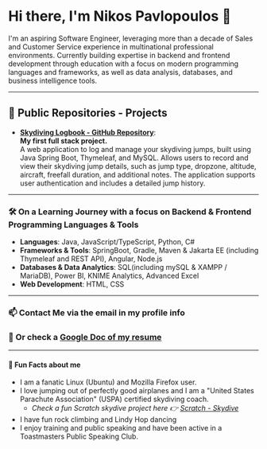 # Hi there, I'm Nikos Pavlopoulos 👋

I'm an aspiring Software Engineer, leveraging more than a decade of Sales and Customer Service experience in multinational professional environments. Currently building expertise in backend and frontend development through education with a focus on modern programming languages and frameworks, as well as data analysis, databases, and business intelligence tools.

* * *

## 🚀 Public Repositories - Projects

- **[Skydiving Logbook - GitHub Repository](https://github.com/nikospavlopoulos/skydivinglogbook-spring-thymeleaf)**:  
    **My first full stack project.**  
    A web application to log and manage your skydiving jumps, built using Java Spring Boot, Thymeleaf, and MySQL. Allows users to record and view their skydiving jump details, such as jump type, dropzone, altitude, aircraft, freefall duration, and additional notes. The application supports user authentication and includes a detailed jump history.

* * *

### 🛠️ On a Learning Journey with a focus on Backend & Frontend Programming Languages & Tools

- **Languages**: Java, JavaScript/TypeScript, Python, C#
- **Frameworks & Tools**: SpringBoot, Gradle, Maven & Jakarta EE (including Thymeleaf and REST API), Angular, Node.js
- **Databases & Data Analytics**: SQL(including mySQL & XAMPP / MariaDB), Power BI, KNIME Analytics, Advanced Excel
- **Web Development**: HTML, CSS

* * *

### 📫 Contact Me via the email in my profile info 
### 📄 Or check a [Google Doc of my resume](https://resume.nikospavlopoulos.com)
 
* * *
#### 🌟 Fun Facts about me

- I am a fanatic Linux (Ubuntu) and Mozilla Firefox user.
- I love jumping out of perfectly good airplanes and I am a "United States Parachute Association" (USPA) certified skydiving coach.
   - *Check a fun Scratch skydive project here :point_right: [Scratch - Skydive](https://scratch.mit.edu/projects/1140480389)*
- I have fun rock climbing and Lindy Hop dancing
- I enjoy training and public speaking and have been active in a Toastmasters Public Speaking Club.
